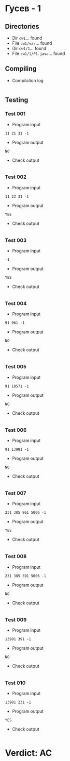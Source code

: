 # Гусев - 1
## Directories
- Dir `cw1`... found
- File `cw1/var`... found
- Dir `cw1/1`... found
- File `cw1/1/P1.java`... found
## Compiling
- Compilation log
```

```
## Testing
### Test 001
- Program input
```
11 21 31 -1

```
- Program output
```
NO

```
- Check output
```

```
### Test 002
- Program input
```
11 22 31 -1

```
- Program output
```
YES

```
- Check output
```

```
### Test 003
- Program input
```
-1

```
- Program output
```
YES

```
- Check output
```

```
### Test 004
- Program input
```
91 961 -1

```
- Program output
```
NO

```
- Check output
```

```
### Test 005
- Program input
```
91 10571 -1

```
- Program output
```
NO

```
- Check output
```

```
### Test 006
- Program input
```
91 13981 -1

```
- Program output
```
NO

```
- Check output
```

```
### Test 007
- Program input
```
231 385 961 5005 -1

```
- Program output
```
YES

```
- Check output
```

```
### Test 008
- Program input
```
231 385 391 5005 -1

```
- Program output
```
NO

```
- Check output
```

```
### Test 009
- Program input
```
13981 391 -1

```
- Program output
```
NO

```
- Check output
```

```
### Test 010
- Program input
```
13981 231 -1

```
- Program output
```
YES

```
- Check output
```

```
# Verdict: AC
